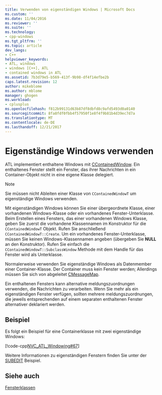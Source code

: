 ```yaml
---
title: Verwenden von eigenständigen Windows | Microsoft Docs
ms.custom: ''
ms.date: 11/04/2016
ms.reviewer: ''
ms.suite: ''
ms.technology:
- cpp-windows
ms.tgt_pltfrm: ''
ms.topic: article
dev_langs:
- C++
helpviewer_keywords:
- ATL, windows
- windows [C++], ATL
- contained windows in ATL
ms.assetid: 7b3d79e5-b569-413f-9b98-df4f14efbe2b
caps.latest.revision: 12
author: mikeblome
ms.author: mblome
manager: ghogen
ms.workload:
- cplusplus
ms.openlocfilehash: f812b99131d63b87df8dbfd8c9afd5493d0a0140
ms.sourcegitcommit: 8fa8fdf0fbb4f57950f1e8f4f9b81b4d39ec7d7a
ms.translationtype: MT
ms.contentlocale: de-DE
ms.lasthandoff: 12/21/2017
---
```

# <a name="using-contained-windows"></a>Eigenständige Windows verwenden
ATL implementiert enthaltene Windows mit [CContainedWindow](../atl/reference/ccontainedwindowt-class.md). Ein enthaltenes Fenster stellt ein Fenster, das ihrer Nachrichten in ein Container-Objekt nicht in eine eigene Klasse delegiert.  
  
> [!NOTE]
>  Sie müssen nicht Ableiten einer Klasse von `CContainedWindowT` um eigenständige Windows verwenden.  
  
 Mit eigenständigen Windows können Sie einer übergeordnete Klasse, einer vorhandenen Windows-Klasse oder ein vorhandenes Fenster-Unterklasse. Beim Erstellen eines Fensters, das einer vorhandenen Windows Klasse, geben Sie zuerst die vorhandene Klassennamen im Konstruktor für die `CContainedWindowT` Objekt. Rufen Sie anschließend `CContainedWindowT::Create`. Um ein vorhandenes Fenster-Unterklasse, müssen Sie keinen Windows-Klassennamen angeben (übergeben Sie **NULL** an den Konstruktor). Rufen Sie einfach die `CContainedWindowT::SubclassWindow` Methode mit dem Handle für das Fenster wird als Unterklasse.  
  
 Normalerweise verwenden Sie eigenständige Windows als Datenmember einer Container-Klasse. Der Container muss kein Fenster werden; Allerdings müssen Sie sich von abgeleitet [CMessageMap](../atl/reference/cmessagemap-class.md).  
  
 Ein enthaltenen Fensters kann alternative meldungszuordnungen verwenden, die Nachrichten zu verarbeiten. Wenn Sie mehr als ein eigenständigen Fenster verfügen, sollten mehrere meldungszuordnungen, die jeweils entsprechenden auf einem separaten enthaltenen Fenster alternativer deklariert werden.  
  
## <a name="example"></a>Beispiel  
 Es folgt ein Beispiel für eine Containerklasse mit zwei eigenständige Windows:  
  
 [!code-cpp[NVC_ATL_Windowing#67](../atl/codesnippet/cpp/using-contained-windows_1.h)]  
  
 Weitere Informationen zu eigenständigen Fenstern finden Sie unter der [SUBEDIT](../visual-cpp-samples.md) Beispiel.  
  
## <a name="see-also"></a>Siehe auch  
 [Fensterklassen](../atl/atl-window-classes.md)

